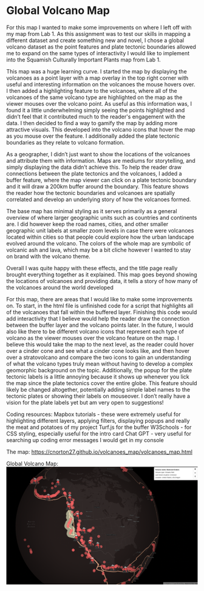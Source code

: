 # Global Volcano Map

For this map I wanted to make some improvements on where I left off with my map from Lab 1. As this assignment was to test our skills in mapping a different dataset and create something new and novel, I chose a global volcano dataset as the point features and plate tectonic boundaries allowed me to expand on the same types of interactivity I would like to implement into the Squamish Culturally Important Plants map from Lab 1. 

This map was a huge learning curve. I started the map by displaying the volcanoes as a point layer with a map overlay in the top right corner with useful and interesting information on the volcanoes the mouse hovers over. I then added a highlighting feature to the volcanoes, where all of the volcanoes of the same volcano type are highlighted on the map as the viewer mouses over the volcano point. As useful as this information was, I found it a little underwhelming simply seeing the points highlighted and didn’t feel that it contributed much to the reader's engagement with the data. I then decided to find a way to gamify the map by adding more attractive visuals. This developed into the volcano icons that hover the map as you mouse over the feature. I additionally added the plate tectonic boundaries as they relate to volcano formation. 

As a geographer, I didn’t just want to show the locations of the volcanoes and attribute them with information. Maps are mediums for storytelling, and simply displaying the data didn’t achieve this. To help the reader draw connections between the plate tectonics and the volcanoes, I added a buffer feature, where the map viewer can click on a plate tectonic boundary and it will draw a 200km buffer around the boundary. This feature shows the reader how the tectonic boundaries and volcanoes are spatially correlated and develop an underlying story of how the volcanoes formed. 

The base map has minimal styling as it serves primarily as a general overview of where larger geographic units such as countries and continents are. I did however keep the road names, cities, and other smaller geographic unit labels at smaller zoom levels in case there were volcanoes located within cities so that people could explore how the urban landscape evolved around the volcano. The colors of the whole map are symbolic of volcanic ash and lava, which may be a bit cliche however I wanted to stay on brand with the volcano theme. 

Overall I was quite happy with these effects, and the title page really brought everything together as it explained. This map goes beyond showing the locations of volcanoes and providing data, it tells a story of how many of the volcanoes around the world developed

For this map, there are areas that I would like to make some improvements on. To start, in the html file is unfinished code for a script that highlights all of the volcanoes that fall within the buffered layer. Finishing this code would add interactivity that I believe would help the reader draw the connection between the buffer layer and the volcano points later. In the future, I would also like there to be different volcano icons that represent each type of volcano as the viewer mouses over the volcano feature on the map. I believe this would take the map to the next level, as the reader could hover over a cinder cone and see what a cinder cone looks like, and then hover over a stratovolcano and compare the two icons to gain an understanding of what the volcano types truly mean without having to develop a complex geomorphic background on the topic. Additionally, the popup for the plate tectonic labels is a little annoying because it shows up whenever you lick the map since the plate tectonics cover the entire globe. This feature should likely be changed altogether, potentially adding simple label names to the tectonic plates or showing their labels on mouseover. I don’t really have a vision for the plate labels yet but am very open to suggestions!


Coding resources:
Mapbox tutorials - these were extremely useful for highlighting different layers, applying filters, displaying popups and really the meat and potatoes of my project
Turf.js for the buffer
W3Schools - for CSS styling, especially useful for the intro card
Chat GPT - very useful for searching up coding error messages I would get in my console

The map:
https://cnorton27.github.io/volcanoes_map/volcanoes_map.html


Global Volcano Map: 
![alt text](map_screenshot.png "Global Volcano Map")


